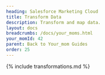 ```yaml
---
heading: Salesforce Marketing Cloud
title: Transform Data
description: Transform and map data.
layout: docs
breadcrumbs: /docs/your_moms.html
your_momId: 42
parent: Back to Your_mom Guides
order: 25
---
```


{% include transformations.md %}
